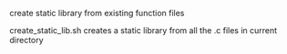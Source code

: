 create static library from existing function files

create_static_lib.sh creates a static library from all the .c files in current directory
